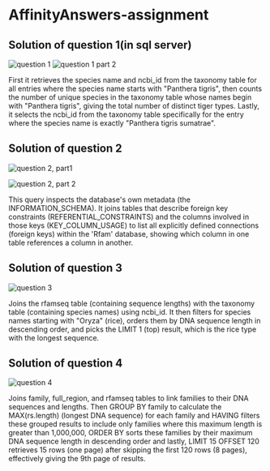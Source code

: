 # AffinityAnswers-assignment

## Solution of question 1(in sql server)

![question 1](https://github.com/user-attachments/assets/65e0da7e-a752-489c-b436-6372a70c1959)
![question 1 part 2](https://github.com/user-attachments/assets/d0b26fa7-b855-42f7-92ff-4c9b0eeed5ab)

First it retrieves the species name and ncbi_id from the taxonomy table for all entries where the species name starts with "Panthera tigris", then counts the number of unique species in the taxonomy table whose names begin with "Panthera tigris", giving the total number of distinct tiger types.
Lastly, it selects the ncbi_id from the taxonomy table specifically for the entry where the species name is exactly "Panthera tigris sumatrae".


## Solution of question 2

![question 2, part1](https://github.com/user-attachments/assets/57205b9f-64b0-41ce-8102-411f48103089)

![question 2, part 2](https://github.com/user-attachments/assets/9a985500-a66d-4a95-85c0-1c684d341fb7)

This query inspects the database's own metadata (the INFORMATION_SCHEMA). It joins tables that describe foreign key constraints (REFERENTIAL_CONSTRAINTS) and the columns involved in those keys (KEY_COLUMN_USAGE) to list all explicitly defined connections (foreign keys) within the 'Rfam' database, showing which column in one table references a column in another.


## Solution of question 3

![question 3](https://github.com/user-attachments/assets/c4e03169-5bad-44ec-bac2-57c8c3304213)

Joins the rfamseq table (containing sequence lengths) with the taxonomy table (containing species names) using ncbi_id. It then filters for species names starting with "Oryza" (rice), orders them by DNA sequence length in descending order, and picks the LIMIT 1 (top) result, which is the rice type with the longest sequence.


## Solution of question 4

![question 4](https://github.com/user-attachments/assets/180ea4e1-9b22-422b-b037-05be11e71e94)

Joins family, full_region, and rfamseq tables to link families to their DNA sequences and lengths. Then GROUP BY family to calculate the MAX(rs.length) (longest DNA sequence) for each family and HAVING filters these grouped results to include only families where this maximum length is greater than 1,000,000, ORDER BY sorts these families by their maximum DNA sequence length in descending order and lastly, LIMIT 15 OFFSET 120 retrieves 15 rows (one page) after skipping the first 120 rows (8 pages), effectively giving the 9th page of results.
